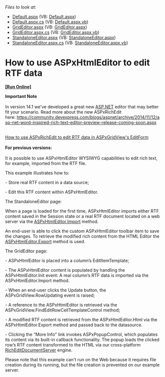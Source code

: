 <!-- default file list -->
*Files to look at*:

* [Default.aspx](./CS/WebSite/Default.aspx) (VB: [Default.aspx](./VB/WebSite/Default.aspx))
* [Default.aspx.cs](./CS/WebSite/Default.aspx.cs) (VB: [Default.aspx.vb](./VB/WebSite/Default.aspx.vb))
* [GridEditor.aspx](./CS/WebSite/GridEditor.aspx) (VB: [GridEditor.aspx](./VB/WebSite/GridEditor.aspx))
* [GridEditor.aspx.cs](./CS/WebSite/GridEditor.aspx.cs) (VB: [GridEditor.aspx.vb](./VB/WebSite/GridEditor.aspx.vb))
* [StandaloneEditor.aspx](./CS/WebSite/StandaloneEditor.aspx) (VB: [StandaloneEditor.aspx](./VB/WebSite/StandaloneEditor.aspx))
* [StandaloneEditor.aspx.cs](./CS/WebSite/StandaloneEditor.aspx.cs) (VB: [StandaloneEditor.aspx.vb](./VB/WebSite/StandaloneEditor.aspx.vb))
<!-- default file list end -->
# How to use ASPxHtmlEditor to edit RTF data
<!-- run online -->
**[[Run Online]](https://codecentral.devexpress.com/e4257/)**
<!-- run online end -->


<p><strong>Important Note</strong><br /><br />In version 14.1 we've developed a great new <a href="http://ASP.NET">ASP.NET</a> editor that may better fit your scenario. Read more about the new ASPxRichEdit here: <a href="https://community.devexpress.com/blogs/aspnet/archive/2014/11/12/asp-net-word-inspired-rich-text-editor-preview-release-coming-soon.aspx">https://community.devexpress.com/blogs/aspnet/archive/2014/11/12/asp-net-word-inspired-rich-text-editor-preview-release-coming-soon.aspx</a></p>
<p><br /><a href="https://www.devexpress.com/Support/Center/p/T260978">How to use ASPxRichEdit to edit RTF data in ASPxGridView's EditForm</a><br /><br /><strong>For previous versions:</strong><br /><br />It is possible to use ASPxHtmlEditor WYSIWYG capabilities to edit rich text, for example, imported from the RTF file.</p>
<p>This example illustrates how to:</p>
<p>- Store real RTF content in a data source;</p>
<p>- Edit this RTF content within ASPxHtmlEditor.</p>
<p>The StandaloneEditor page:</p>
<p>When a page is loaded for the first time, ASPxHtmlEditor imports either RTF content saved in the Session state or a real RTF document located on a web server via the <a href="http://documentation.devexpress.com/#AspNet/DevExpressWebASPxHtmlEditorASPxHtmlEditor_Importtopic"><u>ASPxHtmlEditor.Import</u></a> method.</p>
<p>An end-user is able to click the custom ASPxHtmlEditor toolbar item to save the changes. To retrieve the modified rich content from the HTML Editor the <a href="http://documentation.devexpress.com/#AspNet/DevExpressWebASPxHtmlEditorASPxHtmlEditor_Exporttopic"><u>ASPxHtmlEditor.Export</u></a> method is used.</p>
<p>The GridEditor page:</p>
<p>- ASPxHtmlEditor is placed into a column’s EditItemTemplate;</p>
<p>- The ASPxHtmlEditor content is populated by handling the ASPxHtmlEditor.Init event: A real column’s RTF data is imported via the ASPxHtmlEditor.Import method.</p>
<p>- When an end-user clicks the Update button, the ASPxGridView.RowUpdating event is raised;</p>
<p>- A reference to the ASPxHtmlEditor is retrieved via the ASPxGridView.FindEditRowCellTemplateControl method;</p>
<p>- A modified RTF content is retrieved from the ASPxHtmlEditor.Html via the ASPxHtmlEditor.Export method and passed back to the datasource.</p>
<p>- Clicking the “More Info” link invokes ASPxPopupControl, which populates its content via its built-in callback functionality. The popup loads the clicked row’s RTF content transformed to the HTML via our cross-platform <a href="http://help.devexpress.com/#DocumentServer/CustomDocument15097"><u>RichEditDocumentServer</u></a> engine.</p>
<p>Please note that this example can't run on the Web because it requires file creation during its running, but the file creation is prevented on our example server.</p>

<br/>


